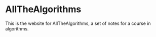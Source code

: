 AllTheAlgorithms
================

This is the website for AllTheAlgorithms, a set of notes for a course in algorithms.
